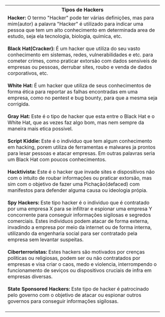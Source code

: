 <body>
    <table>
        <tbody>
            <tr>
            <tr>
                <th>Tipos de Hackers</th>
            </tr>
        <td>
            <b>Hacker:</b> O termo "Hacker" pode ter várias definições, mas para mim(autor) a palavra "Hacker" é utilizado para indicar uma pessoa que tem um alto conhecimento em determinada area de estudo, seja ela tecnologia, biologia, quimica, etc.<br><br>
            <b>Black Hat(Cracker):</b> É um hacker que utiliza do seu vasto conhecimento em sistemas, redes, vulnerabilidades e etc. para cometer crimes, como praticar extorsão com dados sensiveis de empresas ou pessoas, derrubar sites, roubo e venda de dados corporativos, etc.<br><br>
            <b>White Hat:</b> É um hacker que utiliza de seus conhecimentos de forma ética para reportar as falhas encontradas em uma empresa, como no pentest e bug bounty, para que a mesma seja corrigida.<br><br>
            <b>Gray Hat:</b> Este é o tipo de hacker que esta entre o Black Hat e o White Hat, que as vezes faz algo bom, mas nem sempre da maneira mais etica possivel.<br><br>
            <b>Script Kiddie:</b> Este é o individuo que tem algum conhecimento em hacking, porem utiliza de ferramentas e malwares ja prontos para lesar pessoas e atacar empresas. Em outras palavras seria um Black Hat com poucos conhecimentos.<br><br>
            <b>Hacktivista:</b> Este é o hacker que invade sites e dispositivos não com o intuito de roubar informações ou praticar extorsão, mas sim com o objetivo de fazer uma Pichação(defaced) com manifestos para defender alguma causa ou ideologia própia.<br><br>
            <b>Spy Hackers:</b> Este tipo hacker é o individuo que é contratado por uma empresa X para se infiltrar e espionar uma empresa Y concorrente para conseguir informações sigilosas e segredos comerciais. Estes individuos podem atacar de forma externa, invadindo a empresa por meio da internet ou de forma interna, utilizando da engenharia social para ser contratado pela empresa sem levantar suspeitas.<br><br>
            <b>Ciberterroristas:</b> Estes hackers são motivados por crenças politicas ou religiosas, podem ser ou não contratados por empresas e visa criar o caos, medo e violencia, interrompendo o funcionamento de seviços ou dispositivos cruciais de infra em empresas diversas.<br><br>
            <b>State Sponsored Hackers:</b> Este tipo de hacker é patrocinado pelo governo com o objetivo de atacar ou espionar outros governos para conseguir informações sigilosas.<br><br>
        </td>
    </tr>
</tbody>
</table>
</body>
